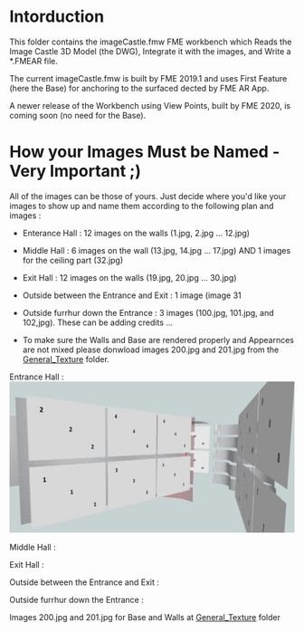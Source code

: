 # Intorduction

This folder contains the imageCastle.fmw FME workbench which Reads the Image Castle 3D Model (the DWG), Integrate it with the images, and Write a *.FMEAR file.

The current imageCastle.fmw is built by FME 2019.1 and uses First Feature (here the Base) for anchoring to the surfaced dected by FME AR App.

A newer release of the Workbench using View Points, built by FME 2020, is coming soon (no need for the Base).

# How your Images Must be Named - Very Important ;)

All of the images can be those of yours. Just decide where you'd like your images to show up and name them according to the following plan and images :

* Enterance Hall : 12 images on the walls (1.jpg, 2.jpg ... 12.jpg)
* Middle Hall : 6 images on the wall (13.jpg, 14.jpg ... 17.jpg) AND 1 images for the ceiling part (32.jpg)
* Exit Hall : 12 images on the walls (19.jpg, 20.jpg ... 30.jpg)
* Outside between the Entrance and Exit : 1 image (image 31
* Outside furrhur down the Entrance : 3 images (100.jpg, 101.jpg, and 102,jpg). These can be adding credits ...

* To make sure the Walls and Base are rendered properly and Appearnces are not mixed please donwload images 200.jpg and 201.jpg from the [General_Texture](https://github.com/AlborzZamyadi/FME_AR_ImageCastle/tree/master/Images/General_Texture) folder.

Entrance Hall :
![](https://github.com/AlborzZamyadi/FME_AR_ImageCastle/blob/master/DOC/8.jpg)

Middle Hall :

Exit Hall :

Outside between the Entrance and Exit :

Outside furrhur down the Entrance :

Images 200.jpg and 201.jpg for Base and Walls at [General_Texture](https://github.com/AlborzZamyadi/FME_AR_ImageCastle/tree/master/Images/General_Texture) folder

